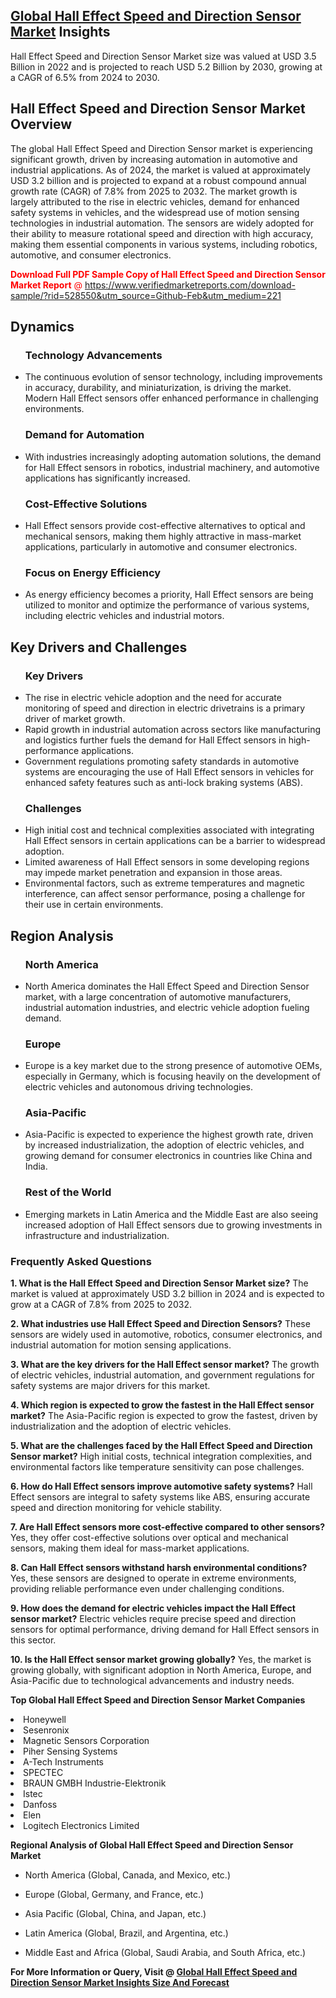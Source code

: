 <h2><a href="https://www.verifiedmarketreports.com/download-sample/?rid=528550&amp;utm_source=Github&amp;utm_medium=221" target="_blank">Global Hall Effect Speed and Direction Sensor Market</a> Insights</h2><p>Hall Effect Speed and Direction Sensor Market size was valued at USD 3.5 Billion in 2022 and is projected to reach USD 5.2 Billion by 2030, growing at a CAGR of 6.5% from 2024 to 2030.</p><p> <h2>Hall Effect Speed and Direction Sensor Market Overview</h2> <p>The global Hall Effect Speed and Direction Sensor market is experiencing significant growth, driven by increasing automation in automotive and industrial applications. As of 2024, the market is valued at approximately USD 3.2 billion and is projected to expand at a robust compound annual growth rate (CAGR) of 7.8% from 2025 to 2032. The market growth is largely attributed to the rise in electric vehicles, demand for enhanced safety systems in vehicles, and the widespread use of motion sensing technologies in industrial automation. The sensors are widely adopted for their ability to measure rotational speed and direction with high accuracy, making them essential components in various systems, including robotics, automotive, and consumer electronics.</p> <p><p><span class=""><span style="color: #ff0000;"><strong>Download Full PDF Sample Copy of Hall Effect Speed and Direction Sensor Market Report</strong> @ </span><a href="https://www.verifiedmarketreports.com/download-sample/?rid=528550&amp;utm_source=Github-Feb&amp;utm_medium=221" target="_blank">https://www.verifiedmarketreports.com/download-sample/?rid=528550&amp;utm_source=Github-Feb&amp;utm_medium=221</a></span></p></p> <h2>Dynamics</h2> <ul> <h3>Technology Advancements</h3> <li>The continuous evolution of sensor technology, including improvements in accuracy, durability, and miniaturization, is driving the market. Modern Hall Effect sensors offer enhanced performance in challenging environments.</li> <h3>Demand for Automation</h3> <li>With industries increasingly adopting automation solutions, the demand for Hall Effect sensors in robotics, industrial machinery, and automotive applications has significantly increased.</li> <h3>Cost-Effective Solutions</h3> <li>Hall Effect sensors provide cost-effective alternatives to optical and mechanical sensors, making them highly attractive in mass-market applications, particularly in automotive and consumer electronics.</li> <h3>Focus on Energy Efficiency</h3> <li>As energy efficiency becomes a priority, Hall Effect sensors are being utilized to monitor and optimize the performance of various systems, including electric vehicles and industrial motors.</li> </ul> <h2>Key Drivers and Challenges</h2> <ul> <h3>Key Drivers</h3> <li>The rise in electric vehicle adoption and the need for accurate monitoring of speed and direction in electric drivetrains is a primary driver of market growth.</li> <li>Rapid growth in industrial automation across sectors like manufacturing and logistics further fuels the demand for Hall Effect sensors in high-performance applications.</li> <li>Government regulations promoting safety standards in automotive systems are encouraging the use of Hall Effect sensors in vehicles for enhanced safety features such as anti-lock braking systems (ABS).</li> <h3>Challenges</h3> <li>High initial cost and technical complexities associated with integrating Hall Effect sensors in certain applications can be a barrier to widespread adoption.</li> <li>Limited awareness of Hall Effect sensors in some developing regions may impede market penetration and expansion in those areas.</li> <li>Environmental factors, such as extreme temperatures and magnetic interference, can affect sensor performance, posing a challenge for their use in certain environments.</li> </ul> <h2>Region Analysis</h2> <ul> <h3>North America</h3> <li>North America dominates the Hall Effect Speed and Direction Sensor market, with a large concentration of automotive manufacturers, industrial automation industries, and electric vehicle adoption fueling demand.</li> <h3>Europe</h3> <li>Europe is a key market due to the strong presence of automotive OEMs, especially in Germany, which is focusing heavily on the development of electric vehicles and autonomous driving technologies.</li> <h3>Asia-Pacific</h3> <li>Asia-Pacific is expected to experience the highest growth rate, driven by increased industrialization, the adoption of electric vehicles, and growing demand for consumer electronics in countries like China and India.</li> <h3>Rest of the World</h3> <li>Emerging markets in Latin America and the Middle East are also seeing increased adoption of Hall Effect sensors due to growing investments in infrastructure and industrialization.</li> </ul> <h3>Frequently Asked Questions</h3> <p><b>1. What is the Hall Effect Speed and Direction Sensor Market size?</b> The market is valued at approximately USD 3.2 billion in 2024 and is expected to grow at a CAGR of 7.8% from 2025 to 2032.</p> <p><b>2. What industries use Hall Effect Speed and Direction Sensors?</b> These sensors are widely used in automotive, robotics, consumer electronics, and industrial automation for motion sensing applications.</p> <p><b>3. What are the key drivers for the Hall Effect sensor market?</b> The growth of electric vehicles, industrial automation, and government regulations for safety systems are major drivers for this market.</p> <p><b>4. Which region is expected to grow the fastest in the Hall Effect sensor market?</b> The Asia-Pacific region is expected to grow the fastest, driven by industrialization and the adoption of electric vehicles.</p> <p><b>5. What are the challenges faced by the Hall Effect Speed and Direction Sensor market?</b> High initial costs, technical integration complexities, and environmental factors like temperature sensitivity can pose challenges.</p> <p><b>6. How do Hall Effect sensors improve automotive safety systems?</b> Hall Effect sensors are integral to safety systems like ABS, ensuring accurate speed and direction monitoring for vehicle stability.</p> <p><b>7. Are Hall Effect sensors more cost-effective compared to other sensors?</b> Yes, they offer cost-effective solutions over optical and mechanical sensors, making them ideal for mass-market applications.</p> <p><b>8. Can Hall Effect sensors withstand harsh environmental conditions?</b> Yes, these sensors are designed to operate in extreme environments, providing reliable performance even under challenging conditions.</p> <p><b>9. How does the demand for electric vehicles impact the Hall Effect sensor market?</b> Electric vehicles require precise speed and direction sensors for optimal performance, driving demand for Hall Effect sensors in this sector.</p> <p><b>10. Is the Hall Effect sensor market growing globally?</b> Yes, the market is growing globally, with significant adoption in North America, Europe, and Asia-Pacific due to technological advancements and industry needs.</p> </p><p><strong>Top Global Hall Effect Speed and Direction Sensor Market Companies</strong></p><div data-test-id=""><p><li>Honeywell</li><li> Sesenronix</li><li> Magnetic Sensors Corporation</li><li> Piher Sensing Systems</li><li> A-Tech Instruments</li><li> SPECTEC</li><li> BRAUN GMBH Industrie-Elektronik</li><li> Istec</li><li> Danfoss</li><li> Elen</li><li> Logitech Electronics Limited</li></p><div><strong>Regional Analysis of&nbsp;Global Hall Effect Speed and Direction Sensor Market</strong></div><ul><li dir="ltr"><p dir="ltr">North America&nbsp;(Global, Canada, and Mexico, etc.)</p></li><li dir="ltr"><p dir="ltr">Europe (Global, Germany, and France, etc.)</p></li><li dir="ltr"><p dir="ltr">Asia Pacific&nbsp;(Global, China, and Japan, etc.)</p></li><li dir="ltr"><p dir="ltr">Latin America&nbsp;(Global, Brazil, and Argentina, etc.)</p></li><li dir="ltr">Middle East and Africa&nbsp;(Global, Saudi Arabia, and South Africa, etc.)</li></ul><p><strong>For More Information or Query, Visit @&nbsp;</strong><strong><a href="https://www.verifiedmarketreports.com/product/hall-effect-speed-and-direction-sensor-market/?utm_source=Github&amp;utm_medium=221" target="_blank">Global Hall Effect Speed and Direction Sensor Market Insights Size And Forecast</a></strong></p></div>

